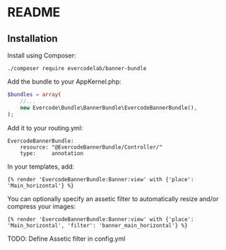 README
======

Installation
------------

Install using Composer:

```
./composer require evercodelab/banner-bundle
```

Add the bundle to your AppKernel.php:

``` php
$bundles = array(
    //...
    new Evercode\Bundle\BannerBundle\EvercodeBannerBundle(),
);
```

Add it to your routing.yml:

```
EvercodeBannerBundle:
    resource: "@EvercodeBannerBundle/Controller/"
    type:     annotation
```

In your templates, add:

```
{% render 'EvercodeBannerBundle:Banner:view' with {'place': 'Main_horizontal'} %}
```

You can optionally specify an assetic filter to automatically resize and/or compress your images:

```
{% render 'EvercodeBannerBundle:Banner:view' with {'place': 'Main_horizontal', 'filter': 'banner_main_horizontal'} %}
```

TODO: Define Assetic filter in config.yml

